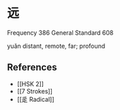 # 远
Frequency 386
General Standard 608

yuǎn
distant, remote, far; profound

## References
- [[HSK 2]]
- [[7 Strokes]]
- [[辵 Radical]]